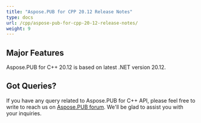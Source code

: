 ```yaml
---
title: "Aspose.PUB for CPP 20.12 Release Notes"
type: docs
url: /cpp/aspose-pub-for-cpp-20-12-release-notes/
weight: 9
---
```


## Major Features
Aspose.PUB for C++ 20.12 is based on latest .NET version 20.12.

## Got Queries?
If you have any query related to Aspose.PUB for C++ API, please feel free to write to reach us on [Aspose.PUB forum](https://forum.aspose.com/c/pub/). We'll be glad to assist you with your inquiries.
